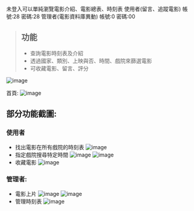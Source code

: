 未登入可以單純瀏覽電影介紹、電影總表、時刻表
使用者(留言、追蹤電影)
帳號:28
密碼:28
管理者(電影資料庫異動)
帳號:0
密碼:00

>## 功能
>* 查詢電影時刻表及介紹
>* 透過國家、類別、上映與否、時間、戲院來篩選電影
>* 可收藏電影、留言、評分

![image](https://user-images.githubusercontent.com/91252074/154406125-e469004e-e228-4677-ac60-eccca4b44e16.png)

首頁:
![image](https://user-images.githubusercontent.com/91252074/154407437-557d3906-9113-44e8-87e1-ac31e0723f07.png)

## 部分功能截圖:
### 使用者
* 找出電影在所有戲院的時刻表
![image](https://user-images.githubusercontent.com/91252074/154411664-d1de9399-0b90-432c-8f88-6ca86bdd0338.png)
* 指定戲院搜尋特定時間
![image](https://user-images.githubusercontent.com/91252074/154411740-5ca3d965-e9ca-4eba-9476-7b8276b31684.png)
![image](https://user-images.githubusercontent.com/91252074/154411756-16b5ad68-e642-459e-90e5-049720712ac6.png)
* 收藏電影
![image](https://user-images.githubusercontent.com/91252074/154412228-3829c90c-5b54-403a-aa9f-b4b3acb83571.png)

### 管理者: 
* 電影上片
![image](https://user-images.githubusercontent.com/91252074/154411977-84df5c0e-aeb4-4a0b-a5ed-890b115e0403.png)
![image](https://user-images.githubusercontent.com/91252074/154412000-d359c8f4-4e0e-4c12-8cd8-89a585d840a4.png)
* 管理時刻表
![image](https://user-images.githubusercontent.com/91252074/154412147-28a936f1-5bcb-435d-ac96-444a3ba39fb5.png)




